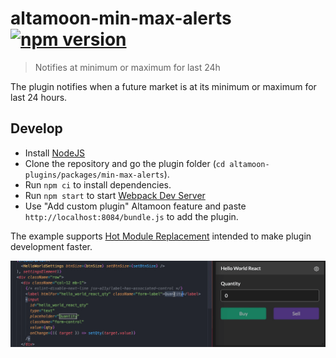 # altamoon-min-max-alerts [![npm version](https://badge.fury.io/js/min-max-alerts.svg)](https://badge.fury.io/js/min-max-alerts)

> Notifies at minimum or maximum for last 24h

The plugin notifies when a future market is at its minimum or maximum for last 24 hours.

## Develop

- Install [NodeJS](https://nodejs.org/en/)
- Clone the repository and go the plugin folder (`cd altamoon-plugins/packages/min-max-alerts`).
- Run `npm ci` to install dependencies.
- Run `npm start` to start [Webpack Dev Server](https://webpack.js.org/configuration/dev-server/)
- Use "Add custom plugin" Altamoon feature and paste `http://localhost:8084/bundle.js` to add the plugin.

The example supports [Hot Module Replacement](https://webpack.js.org/concepts/hot-module-replacement/) intended to make plugin development faster.

![](https://raw.githubusercontent.com/Altamoon/altamoon-plugins/main/.assets/hmr.gif)
